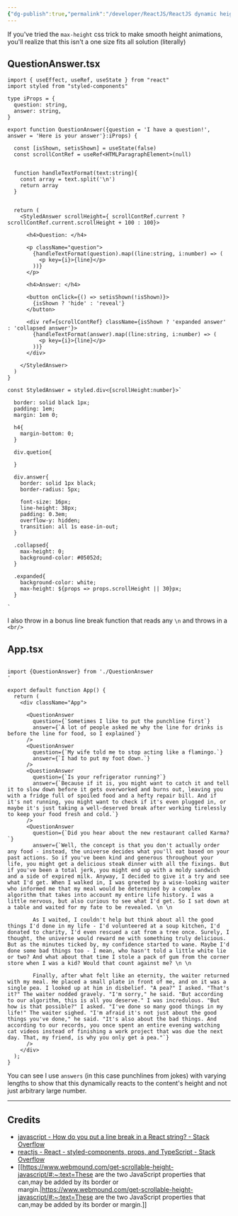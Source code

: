 ```yaml
---
{"dg-publish":true,"permalink":"/developer/ReactJS/ReactJS dynamic height with smooth animation/","noteIcon":""}
---
```


If you've tried the `max-height` css trick to make smooth height animations, you'll realize that this isn't a one size fits all solution (literally)

## QuestionAnswer.tsx
```tsx
import { useEffect, useRef, useState } from "react"
import styled from "styled-components"

type iProps = {
  question: string,
  answer: string,
}

export function QuestionAnswer({question = 'I have a question!', answer = 'Here is your answer'}:iProps) {

  const [isShown, setisShown] = useState(false)
  const scrollContRef = useRef<HTMLParagraphElement>(null)


  function handleTextFormat(text:string){
    const array = text.split('\n')
    return array
  }

  
  return (
    <StyledAnswer scrollHeight={ scrollContRef.current ? scrollContRef.current.scrollHeight + 100 : 100}>

      <h4>Question: </h4>

      <p className="question"> 
        {handleTextFormat(question).map((line:string, i:number) => (
          <p key={i}>{line}</p>
        ))}
      </p>

      <h4>Answer: </h4>

      <button onClick={() => setisShown(!isShown)}>
        {isShown ? 'hide' : 'reveal'}
      </button>

      <div ref={scrollContRef} className={isShown ? 'expanded answer' : 'collapsed answer'}>
        {handleTextFormat(answer).map((line:string, i:number) => (
          <p key={i}>{line}</p>
        ))}
      </div>

    </StyledAnswer>
  )
}

const StyledAnswer = styled.div<{scrollHeight:number}>`

  border: solid black 1px;
  padding: 1em;
  margin: 1em 0;

  h4{
    margin-bottom: 0;
  }

  div.quetion{

  }

  div.answer{
    border: solid 1px black;
    border-radius: 5px;

    font-size: 16px;
    line-height: 38px;
    padding: 0.3em;
    overflow-y: hidden;
    transition: all 1s ease-in-out;
  }

  .collapsed{
    max-height: 0;
    background-color: #05052d;
  }

  .expanded{
    background-color: white;
    max-height: ${props => props.scrollHeight || 30}px;
  }

`
```

I also throw in a bonus line break function that reads any `\n` and throws in a `<br/>`


## App.tsx
```tsx

import {QuestionAnswer} from './QuestionAnswer
'

export default function App() {
  return (
    <div className="App">
      
      <QuestionAnswer 
        question={`Sometimes I like to put the punchline first`}
        answer={`A lot of people asked me why the line for drinks is before the line for food, so I explained`}
      />
      <QuestionAnswer 
        question={`My wife told me to stop acting like a flamingo.`}
        answer={`I had to put my foot down.`}
      />
      <QuestionAnswer 
        question={`Is your refrigerator running?`}
        answer={`Because if it is, you might want to catch it and tell it to slow down before it gets overworked and burns out, leaving you with a fridge full of spoiled food and a hefty repair bill. And if it's not running, you might want to check if it's even plugged in, or maybe it's just taking a well-deserved break after working tirelessly to keep your food fresh and cold.`}
      />
      <QuestionAnswer 
        question={`Did you hear about the new restaurant called Karma?`}
        answer={`Well, the concept is that you don't actually order any food - instead, the universe decides what you'll eat based on your past actions. So if you've been kind and generous throughout your life, you might get a delicious steak dinner with all the fixings. But if you've been a total jerk, you might end up with a moldy sandwich and a side of expired milk. Anyway, I decided to give it a try and see what I'd get. When I walked in, I was greeted by a wise-looking waiter who informed me that my meal would be determined by a complex algorithm that takes into account my entire life history. I was a little nervous, but also curious to see what I'd get. So I sat down at a table and waited for my fate to be revealed. \n \n

        As I waited, I couldn't help but think about all the good things I'd done in my life - I'd volunteered at a soup kitchen, I'd donated to charity, I'd even rescued a cat from a tree once. Surely, I thought, the universe would reward me with something truly delicious. But as the minutes ticked by, my confidence started to wane. Maybe I'd done some bad things too - I mean, who hasn't told a little white lie or two? And what about that time I stole a pack of gum from the corner store when I was a kid? Would that count against me? \n \n
        
        Finally, after what felt like an eternity, the waiter returned with my meal. He placed a small plate in front of me, and on it was a single pea. I looked up at him in disbelief. "A pea?" I asked. "That's it?" The waiter nodded gravely. "I'm sorry," he said. "But according to our algorithm, this is all you deserve." I was incredulous. "But how is that possible?" I asked. "I've done so many good things in my life!" The waiter sighed. "I'm afraid it's not just about the good things you've done," he said. "It's also about the bad things. And according to our records, you once spent an entire evening watching cat videos instead of finishing a work project that was due the next day. That, my friend, is why you only get a pea."`}
      />
    </div>
  );
}
```

You can see I use `answers` (in this case punchlines from jokes) with varying lengths to show that this dynamically reacts to the content's height and not just arbitrary large number.

---
## Credits
- [javascript - How do you put a line break in a React string? - Stack Overflow](https://stackoverflow.com/questions/55541031/how-do-you-put-a-line-break-in-a-react-string)
- [reactjs - React - styled-components, props, and TypeScript - Stack Overflow](https://stackoverflow.com/questions/60992002/react-styled-components-props-and-typescript)
- [[https://www.webmound.com/get-scrollable-height-javascript/#:~:text=These are the two JavaScript properties that can,may be added by its border or margin.\|https://www.webmound.com/get-scrollable-height-javascript/#:~:text=These are the two JavaScript properties that can,may be added by its border or margin.]]